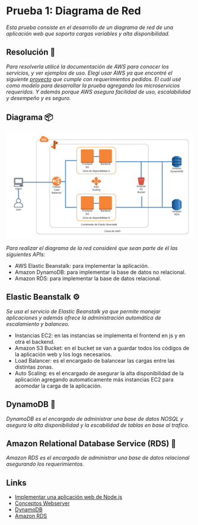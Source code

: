 # Prueba 1: Diagrama de Red

_Esta prueba consiste en el desarrollo de un diagrama de red de una aplicación web que soporta cargas variables y alta disponibilidad._

## Resolución 📖

_Para resolverla utilicé la documentación de AWS para conocer los servicios, y ver ejemplos de uso. Elegí usar AWS ya que encontré el siguiente [proyecto](https://aws.amazon.com/es/getting-started/hands-on/deploy-nodejs-web-app/) que cumple con requerimientos pedidos. El cuál usé como modelo para desarrollar la prueba agregando los microservicios requeridos. Y además porque AWS asegura facilidad de uso, escalabilidad y desempeño y es seguro._


## Diagrama 📦

![Diagrama de Red](./network_diagram.png)

_Para realizar el diagrama de la red consideré que sean parte de él las siguientes APIs:_

* AWS Elastic Beanstalk: para implementar la aplicación.
* Amazon DynamoDB: para implementar la base de datos no relacional.
* Amazon RDS: para implementar la base de datos relacional.

## Elastic Beanstalk ⚙️

_Se usa el servicio de Elastic Beanstalk ya que permite manejar aplicaciones y además ofrece la administración automática de escalamiento y balanceo._

* Instancias EC2: en las instancias se implementa el frontend en js y en otra el backend.
* Amazon S3 Bucket: en el bucket se van a guardar todos los códigos de la aplicación web y los logs necesarios.
* Load Balancer: es el encargado de balancear las cargas entre las distintas zonas.
* Auto Scaling: es el encargado de asegurar la alta disponibilidad de la aplicación agregando automaticamente más instancias EC2 para acomodar la carga de la aplicación.

## DynamoDB 🔩

_DynamoDB es el encargado de administrar una base de datos NOSQL y asegura la alta disponibilidad y la escabilidad de tablas en base al trafico._


## Amazon Relational Database Service (RDS) 🔩

_Amazon RDS es el encargado de administrar una base de datos relacional asegurando los requerimientos._

## Links 

* [Implementar una aplicación web de Node.js](https://aws.amazon.com/es/getting-started/hands-on/deploy-nodejs-web-app/)
* [Conceptos Webserver](https://docs.aws.amazon.com/elasticbeanstalk/latest/dg/concepts-webserver.html)
* [DynamoDB](https://docs.aws.amazon.com/amazondynamodb/latest/developerguide/Introduction.html)
* [Amazon RDS](https://docs.aws.amazon.com/AmazonRDS/latest/UserGuide/Welcome.html)
